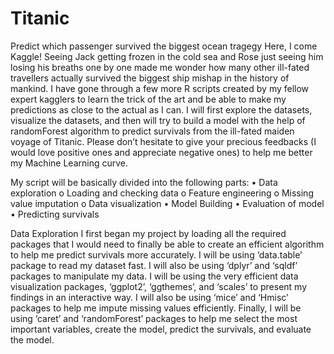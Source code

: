 # Titanic
Predict which passenger survived the biggest ocean tragegy
Here, I come Kaggle!  Seeing Jack getting frozen in the cold sea and Rose just seeing him losing his breaths one by one made me wonder how many other ill-fated travellers actually survived the biggest ship mishap in the history of mankind.  I have gone through a few more R scripts created by my fellow expert kagglers to learn the trick of the art and be able to make my predictions as close to the actual as I can.  I will first explore the datasets, visualize the datasets, and then will try to build a model with the help of randomForest algorithm to predict survivals from the ill-fated maiden voyage of Titanic.  Please don’t hesitate to give your precious feedbacks (I would love positive ones and appreciate negative ones) to help me better my Machine Learning curve.

My script will be basically divided into the following parts:
•	Data exploration
  o Loading  and checking data
  o Feature engineering
  o	Missing value imputation
  o	Data visualization
•	Model Building
•	Evaluation of model
•	Predicting survivals	

Data Exploration
I first began my project by loading all the required packages that I would need to finally be able to create an efficient algorithm to help me predict survivals more accurately.  I will be using ‘data.table’ package to read my dataset fast. I will also be using ‘dplyr’ and ‘sqldf’ packages to manipulate my data. I will be using the very efficient data visualization packages, ‘ggplot2’, ‘ggthemes’, and ‘scales’ to present my findings in an interactive way. I will also be using ‘mice’ and ‘Hmisc’ packages to help me impute missing values efficiently. Finally, I will be using ‘caret’ and ‘randomForest’ packages to help me select the most important variables, create the model, predict the survivals, and evaluate the model.
